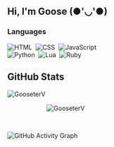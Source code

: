 
## Hi, I'm Goose (●'◡'●)




### Languages

![HTML](https://img.shields.io/badge/HTML-ff69b4?style=for-the-badge&logo=html5&logoColor=black)&nbsp;
![CSS](https://img.shields.io/badge/CSS-ff69b4?&style=for-the-badge&logo=css3&logoColor=black)&nbsp;
![JavaScript](https://img.shields.io/badge/JavaScript-ff69b4?style=for-the-badge&logo=javascript&logoColor=black)&nbsp;
<br/>
![Python](https://img.shields.io/badge/PYTHON-ff69b4?style=for-the-badge&logo=python&logoColor=black)&nbsp;
![Lua](https://img.shields.io/badge/LUA-ff69b4?style=for-the-badge&logo=lua&logoColor=black)&nbsp;
![Ruby](https://img.shields.io/badge/RUBY-ff69b4?style=for-the-badge&logo=ruby&logoColor=black)&nbsp;
<br/>


## GitHub Stats

<p align="left"><img align="left" src="https://github-readme-stats.vercel.app/api?username=gooseterv&show_icons=true&locale=en&layout=compact&theme=radical&count_private=true" alt="GooseterV" style="margin-bottom:25px;"/></p>

<p style="margin-top:25px;"><img align="center" src="https://github-readme-streak-stats.herokuapp.com?user=GooseterV&theme=jolly&hide_border=false&date_format=M%20j%5B%2C%20Y%5D&background=000000&border=DD1CB7&stroke=DD1CB7&fire=DD1CB7" alt="GooseterV" style="margin-top: 25px;"/></p>
 
<br />
 
![GitHub Activity Graph](https://activity-graph.herokuapp.com/graph?username=gooseterv&bg_color=000000&color=ff69b4&line=ff69b4&point=fff&area=true&hide_border=true)  




